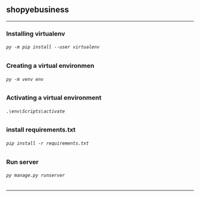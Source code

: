 ## shopyebusiness
****
### Installing virtualenv

###### ` py -m pip install --user virtualenv `

### Creating a virtual environmen
###### ` py -m venv env `

### Activating a virtual environment
###### ` .\env\Scripts\activate `

#### 
###  install requirements.txt
###### ` pip install -r requirements.txt `

###  Run server
###### ` py manage.py runserver `
****

